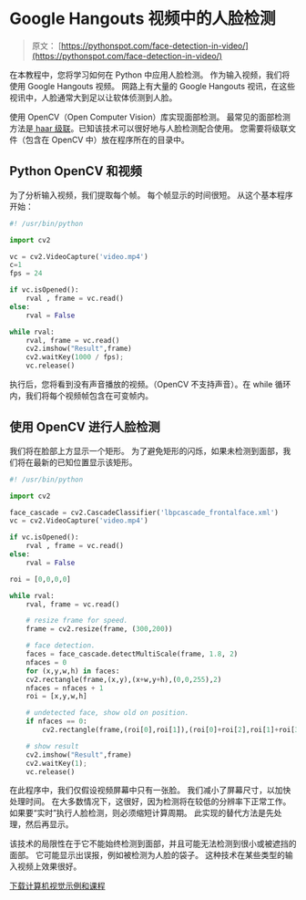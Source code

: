 # Google Hangouts 视频中的人脸检测

> 原文： [https://pythonspot.com/face-detection-in-video/](https://pythonspot.com/face-detection-in-video/)

在本教程中，您将学习如何在 Python 中应用人脸检测。 作为输入视频，我们将使用 Google Hangouts 视频。 网路上有大量的 Google Hangouts 视讯，在这些视讯中，人脸通常大到足以让软体侦测到人脸。

使用 OpenCV（Open Computer Vision）库实现面部检测。 最常见的面部检测方法是[ haar 级联](https://docs.opencv.org/modules/objdetect/doc/cascade_classification.html#haar-feature-based-cascade-classifier-for-object-detection)。已知该技术可以很好地与人脸检测配合使用。 您需要将级联文件（包含在 OpenCV 中）放在程序所在的目录中。

## Python OpenCV 和视频

为了分析输入视频，我们提取每个帧。 每个帧显示的时间很短。 从这个基本程序开始：

```py
#! /usr/bin/python

import cv2

vc = cv2.VideoCapture('video.mp4')
c=1
fps = 24

if vc.isOpened():
    rval , frame = vc.read()
else:
    rval = False

while rval:
    rval, frame = vc.read()
    cv2.imshow("Result",frame)
    cv2.waitKey(1000 / fps);
    vc.release()

```

执行后，您将看到没有声音播放的视频。（OpenCV 不支持声音）。在 while 循环内，我们将每个视频帧包含在可变帧内。

## 使用 OpenCV 进行人脸检测

我们将在脸部上方显示一个矩形。 为了避免矩形的闪烁，如果未检测到面部，我们将在最新的已知位置显示该矩形。

```py
#! /usr/bin/python

import cv2

face_cascade = cv2.CascadeClassifier('lbpcascade_frontalface.xml')
vc = cv2.VideoCapture('video.mp4')

if vc.isOpened():
    rval , frame = vc.read()
else:
    rval = False

roi = [0,0,0,0]

while rval:
    rval, frame = vc.read()

    # resize frame for speed.
    frame = cv2.resize(frame, (300,200))

    # face detection.
    faces = face_cascade.detectMultiScale(frame, 1.8, 2)
    nfaces = 0
    for (x,y,w,h) in faces:
    cv2.rectangle(frame,(x,y),(x+w,y+h),(0,0,255),2)
    nfaces = nfaces + 1
    roi = [x,y,w,h]

    # undetected face, show old on position.
    if nfaces == 0:
        cv2.rectangle(frame,(roi[0],roi[1]),(roi[0]+roi[2],roi[1]+roi[3]),(0,0,255),2)

    # show result
    cv2.imshow("Result",frame)
    cv2.waitKey(1);
    vc.release()

```

在此程序中，我们仅假设视频屏幕中只有一张脸。 我们减小了屏幕尺寸，以加快处理时间。 在大多数情况下，这很好，因为检测将在较低的分辨率下正常工作。 如果要“实时”执行人脸检测，则必须缩短计算周期。 此实现的替代方法是先处理，然后再显示。

该技术的局限性在于它不能始终检测到面部，并且可能无法检测到很小或被遮挡的面部。 它可能显示出误报，例如被检测为人脸的袋子。 这种技术在某些类型的输入视频上效果很好。

[下载计算机视觉示例和课程](https://pythonspot.com/download-vision-examples/)
